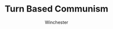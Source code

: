 ---
media: "images/rounds/round_4_2/turn_based_communism.png"
media_type: image
title: Turn Based Communism
author: [Winchester]
desc: By the time of the final assault, the server had begun to struggle.
---